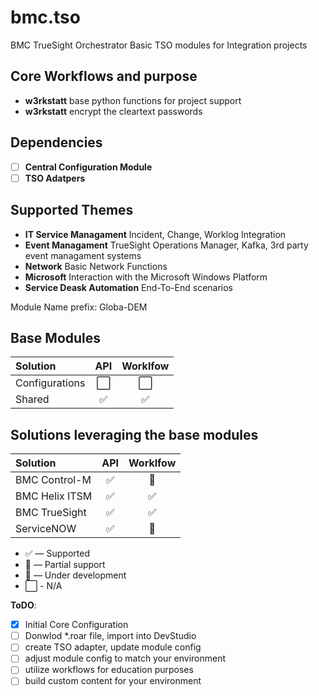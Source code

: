 # bmc.tso
BMC TrueSight Orchestrator
Basic TSO modules for Integration projects

## Core Workflows and purpose
- **w3rkstatt** base python functions for project support
- **w3rkstatt** encrypt the cleartext passwords

## Dependencies
- [ ] **Central Configuration Module**
- [ ] **TSO Adatpers**

## Supported Themes
- **IT Service Managament** Incident, Change, Worklog Integration
- **Event Managament** TrueSight Operations Manager, Kafka, 3rd party event managament systems
- **Network** Basic Network Functions
- **Microsoft** Interaction with the Microsoft Windows Platform
- **Service Deask Automation** End-To-End scenarios

Module Name prefix: Globa-DEM

## Base Modules
| Solution                  | API           | Worklfow      |
| :-------------            | :---:         | :---:         | 
| Configurations            | ⬜            | ⬜    | 
| Shared                    | ✅            | ✅    | 


## Solutions leveraging the base modules
| Solution                  | API           | Worklfow      |
| :-------------            | :---:         | :---:         | 
| BMC Control-M             | ✅            | 🔶    | 
| BMC Helix ITSM            | ✅            | ✅    | 
| BMC TrueSight             | ✅            | ✅    | 
| ServiceNOW                | ✅            | 🚧    | 


* ✅ — Supported
* 🔶 — Partial support
* 🚧 — Under development
* ⬜ - N/A ️

**ToDO**: 
- [x] Initial Core Configuration
- [ ] Donwlod *.roar file, import into DevStudio
- [ ] create TSO adapter, update module config
- [ ] adjust module config to match your environment
- [ ] utilize workflows for education purposes
- [ ] build custom content for your environment

